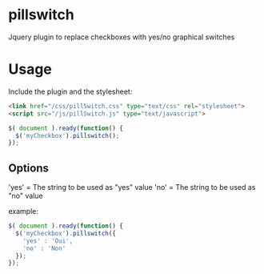 pillswitch
==========

Jquery plugin to replace checkboxes with yes/no graphical switches

Usage
==========
Include the plugin and the stylesheet:
```html
<link href="/css/pillSwitch.css" type="text/css" rel="stylesheet">
<script src="/js/pillSwitch.js" type="text/javascript">
```

```javascript
$( document ).ready(function() {
  $('myCheckbox').pillswitch();
});
```

Options
---

'yes' = The string to be used as "yes" value
'no' = The string to be used as "no" value

example:

```javascript
$( document ).ready(function() {
  $('myCheckbox').pillswitch({
    'yes' : 'Oui',
    'no' : 'Non'
  });
});
```

